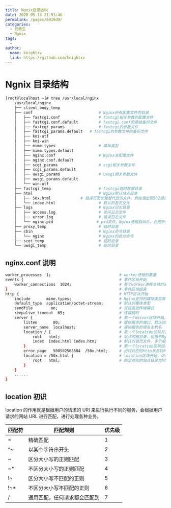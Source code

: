 ```yaml
---
title: Ngnix目录结构
date: 2020-05-18 21:53:46
permalink: /pages/6019d9/
categories:
  - 云原生
  - Ngnix
tags:
  - 
author: 
  name: knightxv
  link: https://github.com/knightxv
---
```

# Ngnix 目录结构

```bash
[root@localhost ~]# tree /usr/local/nginx
    /usr/local/nginx
    ├── client_body_temp
    ├── conf                             # Nginx所有配置文件的目录
    │   ├── fastcgi.conf                 # fastcgi相关参数的配置文件
    │   ├── fastcgi.conf.default         # fastcgi.conf的原始备份文件
    │   ├── fastcgi_params               # fastcgi的参数文件
    │   ├── fastcgi_params.default   # fastcgi的参数文件的备份文件
    │   ├── koi-utf
    │   ├── koi-win
    │   ├── mime.types                   # 媒体类型
    │   ├── mime.types.default
    │   ├── nginx.conf                   # Nginx主配置文件
    │   ├── nginx.conf.default
    │   ├── scgi_params                  # scgi相关参数文件
    │   ├── scgi_params.default
    │   ├── uwsgi_params                 # uwsgi相关参数文件
    │   ├── uwsgi_params.default
    │   └── win-utf
    ├── fastcgi_temp                     # fastcgi临时数据目录
    ├── html                             # Nginx默认站点目录
    │   ├── 50x.html             # 错误页面优雅替代显示文件，例如当出现502错误时会调用此页面
    │   └── index.html                   # 默认的首页文件
    ├── logs                             # Nginx日志目录
    │   ├── access.log                   # 访问日志文件
    │   ├── error.log                    # 错误日志文件
    │   └── nginx.pid                   # pid文件，Nginx进程启动后，会把所有进程的ID号写到此文件
    ├── proxy_temp                       # 临时目录
    ├── sbin                             # Nginx命令目录
    │   └── nginx                        # Nginx的启动命令
    ├── scgi_temp                        # 临时目录
    └── uwsgi_temp                       # 临时目录
```

## nginx.conf 说明

```bash
worker_processes  1;                              # worker进程的数量
events {                                          # 事件区块开始
    worker_connections  1024;                     # 每个worker进程支持的最大连接数
}                                                 # 事件区块结束
http {                                            # HTTP区块开始
    include       mime.types;                     # Nginx支持的媒体类型库文件
    default_type  application/octet-stream;       # 默认的媒体类型
    sendfile        on;                           # 开启高效传输模式
    keepalive_timeout  65;                        # 连接超时
    server {                                      # 第一个Server区块开始，表示一个独立的虚拟主机站点
        listen       80;                          # 提供服务的端口，默认80
        server_name  localhost;                   # 提供服务的域名主机名
        location / {                              # 第一个location区块开始
            root   html;                          # 站点的根目录，相当于Nginx的安装目录
            index  index.html index.htm;          # 默认的首页文件，多个用空格分开
        }                                         # 第一个location区块结果
        error_page   500502503504  /50x.html;     # 出现对应的http状态码时，使用50x.html回应客户
        location = /50x.html {                    # location区块开始，访问50x.html
            root   html;                          # 指定对应的站点目录为html
        }
    }
    ......
}
```

## location 初识

location 的作用就是根据用户的请求的 URI 来进行执行不同的服务，会根据用户请求的网站 URL 进行匹配，进行处理各种业务。

| 匹配符 | 匹配规则                     | 优先级 |
| ------ | ---------------------------- | ------ |
| =      | 精确匹配                     | 1      |
| ^~     | 以某个字符串开头             | 2      |
| ~      | 区分大小写的正则匹配         | 3      |
| ~\*    | 不区分大小写的正则匹配       | 4      |
| !~     | 区分大小写不匹配的正则       | 5      |
| !~\*   | 不区分大小写不匹配的正则     | 6      |
| /      | 通用匹配，任何请求都会匹配到 | 7      |
